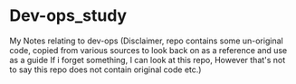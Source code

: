 # Dev-ops_study
My Notes relating to dev-ops (Disclaimer, repo contains some un-original code, copied from various sources to look back on as a reference and use as a guide If i forget something, I can look at this repo, However that's not to say this repo does not contain original code etc.)
